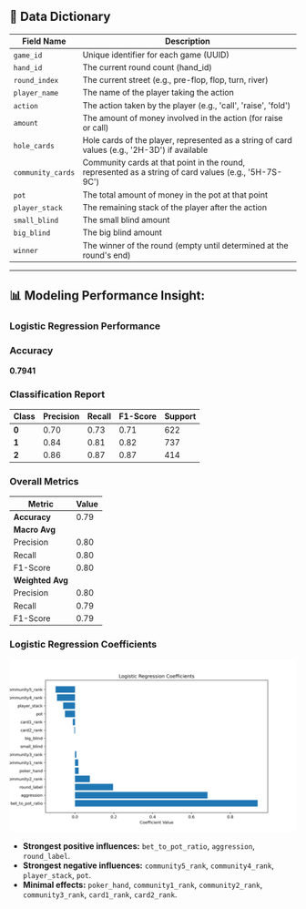## 📘 Data Dictionary

| **Field Name**         | **Description**                                                                                                                                           |
|------------------------|-----------------------------------------------------------------------------------------------------------------------------------------------------------|
| `game_id`              | Unique identifier for each game (UUID)                                                                                                                     |
| `hand_id`              | The current round count (hand_id)                                                                                                                          |
| `round_index`          | The current street (e.g., pre-flop, flop, turn, river)                                                                                                     |
| `player_name`          | The name of the player taking the action                                                                                                                   |
| `action`               | The action taken by the player (e.g., 'call', 'raise', 'fold')                                                                                           |
| `amount`               | The amount of money involved in the action (for raise or call)                                                                                             |
| `hole_cards`           | Hole cards of the player, represented as a string of card values (e.g., '2H-3D') if available                                                            |
| `community_cards`      | Community cards at that point in the round, represented as a string of card values (e.g., '5H-7S-9C')                                                    |
| `pot`                  | The total amount of money in the pot at that point                                                                                                         |
| `player_stack`         | The remaining stack of the player after the action                                                                                                        |
| `small_blind`          | The small blind amount                                                                                                                                    |
| `big_blind`            | The big blind amount                                                                                                                                      |
| `winner`               | The winner of the round (empty until determined at the round's end)                                                                                      |

--------------------------------------------------------------------------------------------------------------------------------------------------------------

## 📊 Modeling Performance Insight:

### Logistic Regression Performance

### Accuracy
**0.7941**

### Classification Report
| Class | Precision | Recall | F1-Score | Support |
|-------|-----------|--------|----------|---------|
| **0** | 0.70      | 0.73   | 0.71     | 622     |
| **1** | 0.84      | 0.81   | 0.82     | 737     |
| **2** | 0.86      | 0.87   | 0.87     | 414     |

### Overall Metrics
| Metric       | Value  |
|--------------|--------|
| **Accuracy** | 0.79   |
| **Macro Avg**|        |
| Precision    | 0.80   |
| Recall       | 0.80   |
| F1-Score     | 0.80   |
| **Weighted Avg** |    |
| Precision    | 0.80   |
| Recall       | 0.79   |
| F1-Score     | 0.79   |

### Logistic Regression Coefficients

![alt text](https://github.com/jjaytiya/Capstone/blob/main/images/Logistic_Regression_Coefficients.png)

- **Strongest positive influences:** `bet_to_pot_ratio`, `aggression`, `round_label`.
- **Strongest negative influences:** `community5_rank`, `community4_rank`, `player_stack`, `pot`.
- **Minimal effects:** `poker_hand`, `community1_rank`, `community2_rank`, `community3_rank`, `card1_rank`, `card2_rank`.
